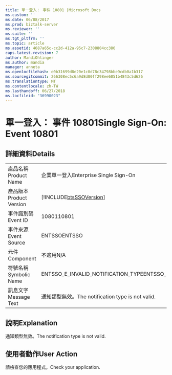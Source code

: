 ```yaml
---
title: 單一登入： 事件 10801 |Microsoft Docs
ms.custom: ''
ms.date: 06/08/2017
ms.prod: biztalk-server
ms.reviewer: ''
ms.suite: ''
ms.tgt_pltfrm: ''
ms.topic: article
ms.assetid: 4687a65c-cc2d-412a-95c7-2308804cc386
caps.latest.revision: 7
author: MandiOhlinger
ms.author: mandia
manager: anneta
ms.openlocfilehash: e0b31699d8e20e1c0d78c34798bbe9cdb0a1b317
ms.sourcegitcommit: 266308ec5c6a9d8d80ff298ee6051b4843c5d626
ms.translationtype: MT
ms.contentlocale: zh-TW
ms.lasthandoff: 06/27/2018
ms.locfileid: "36990023"
---
```

# <a name="single-sign-on-event-10801"></a><span data-ttu-id="21f25-102">單一登入： 事件 10801</span><span class="sxs-lookup"><span data-stu-id="21f25-102">Single Sign-On: Event 10801</span></span>
## <a name="details"></a><span data-ttu-id="21f25-103">詳細資料</span><span class="sxs-lookup"><span data-stu-id="21f25-103">Details</span></span>  
  
|                 |                                                            |
|-----------------|------------------------------------------------------------|
|  <span data-ttu-id="21f25-104">產品名稱</span><span class="sxs-lookup"><span data-stu-id="21f25-104">Product Name</span></span>   |                 <span data-ttu-id="21f25-105">企業單一登入</span><span class="sxs-lookup"><span data-stu-id="21f25-105">Enterprise Single Sign-On</span></span>                  |
| <span data-ttu-id="21f25-106">產品版本</span><span class="sxs-lookup"><span data-stu-id="21f25-106">Product Version</span></span> | [!INCLUDE[btsSSOVersion](../includes/btsssoversion-md.md)] |
|    <span data-ttu-id="21f25-107">事件識別碼</span><span class="sxs-lookup"><span data-stu-id="21f25-107">Event ID</span></span>     |                           <span data-ttu-id="21f25-108">10801</span><span class="sxs-lookup"><span data-stu-id="21f25-108">10801</span></span>                            |
|  <span data-ttu-id="21f25-109">事件來源</span><span class="sxs-lookup"><span data-stu-id="21f25-109">Event Source</span></span>   |                           <span data-ttu-id="21f25-110">ENTSSO</span><span class="sxs-lookup"><span data-stu-id="21f25-110">ENTSSO</span></span>                           |
|    <span data-ttu-id="21f25-111">元件</span><span class="sxs-lookup"><span data-stu-id="21f25-111">Component</span></span>    |                            <span data-ttu-id="21f25-112">不適用</span><span class="sxs-lookup"><span data-stu-id="21f25-112">N/A</span></span>                             |
|  <span data-ttu-id="21f25-113">符號名稱</span><span class="sxs-lookup"><span data-stu-id="21f25-113">Symbolic Name</span></span>  |             <span data-ttu-id="21f25-114">ENTSSO_E_INVALID_NOTIFICATION_TYPE</span><span class="sxs-lookup"><span data-stu-id="21f25-114">ENTSSO_E_INVALID_NOTIFICATION_TYPE</span></span>             |
|  <span data-ttu-id="21f25-115">訊息文字</span><span class="sxs-lookup"><span data-stu-id="21f25-115">Message Text</span></span>   |            <span data-ttu-id="21f25-116">通知類型無效。</span><span class="sxs-lookup"><span data-stu-id="21f25-116">The notification type is not valid.</span></span>             |
  
## <a name="explanation"></a><span data-ttu-id="21f25-117">說明</span><span class="sxs-lookup"><span data-stu-id="21f25-117">Explanation</span></span>  
 <span data-ttu-id="21f25-118">通知類型無效。</span><span class="sxs-lookup"><span data-stu-id="21f25-118">The notification type is not valid.</span></span>  
  
## <a name="user-action"></a><span data-ttu-id="21f25-119">使用者動作</span><span class="sxs-lookup"><span data-stu-id="21f25-119">User Action</span></span>  
 <span data-ttu-id="21f25-120">請檢查您的應用程式。</span><span class="sxs-lookup"><span data-stu-id="21f25-120">Check your application.</span></span>